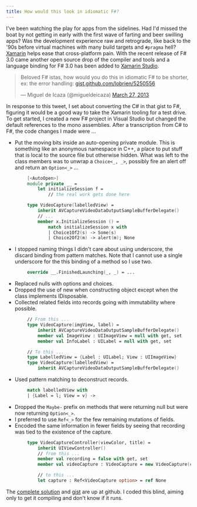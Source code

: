 ```yaml
---
title: How would this look in idiomatic F#?
---
```

I've been watching the play for apps from the sidelines. Had I'd missed the boat by not getting in early with the first wave of farting and beer swilling apps? Was the development experience raw and retrograde, like back to the '90s before virtual machines with many build targets and ```#pragma``` hell? [Xamarin](http://xamarin.com/) helps ease that cross-platform pain. With the recent release of F# 3.0 came another open source drop of the compiler and tools and a language binding for F# 3.0 has been added to [Xamarin Studio](http://xamarin.com/studio).

<blockquote class="twitter-tweet"><p>Beloved F# istas, how would you do this in idiomatic F# to be shorter, ex: the error handling: <a href="https://t.co/bGuDdcyxPV" title="https://gist.github.com/lobrien/5250556">gist.github.com/lobrien/5250556</a></p>&mdash; Miguel de Icaza (@migueldeicaza) <a href="https://twitter.com/migueldeicaza/status/316729282124709889">March 27, 2013</a></blockquote>
<script async src="//platform.twitter.com/widgets.js" charset="utf-8"></script>

In response to this tweet, I set about converting the C# in that gist to F#, figuring it would be a good way to take the Xamarin tooling for a test drive. To get started, I created a new F# project in Visual Studio but changed the default references to the mono assemblies. After a transcription from C# to F#, the code changes I made were ...

* Put the moving bits inside an auto-opening private module. This is something like an anonymous namespace in C++, a place to put stuff that is local to the source file but otherwise hidden. What was left to the class members was to unwrap a ```Choice<_, _>```, possibly fire an alert off and return an ```Option<_>``` ...

```fsharp
        [<AutoOpen>]
        module private __ =
            let initializeSession f =
                // the real work gets done here

        type VideoCapture(labelledView) = 
            inherit AVCaptureVideoDataOutputSampleBufferDelegate()
            // ...
            member x.InitializeSession () =
                match initializeSession x with
                | Choice1Of2(s) -> Some(s)
                | Choice2Of2(m) -> alert(m); None
```

* I stopped naming things I didn't care about using underscore, the discard binding from pattern matches. Note that I cannot use a single underscore for the this binding of a method so I use two.

```fsharp
        override __.FinishedLaunching(_, _) = ...
```

* Replaced nulls with options and choices.
* Dropped the use of new when constructing object except when the class implements IDisposable.
* Collected related fields into records going with immutability where possible.

```fsharp
        // From this ...
        type VideoCapture(imgView, label) = 
            inherit AVCaptureVideoDataOutputSampleBufferDelegate()
            member val ImageView : UIImageView = null with get, set
            member val InfoLabel : UILabel = null with get, set

        // To this ...
        type LabelledView = {Label : UILabel; View : UIImageView}
        type VideoCapture(labelledView) = 
            inherit AVCaptureVideoDataOutputSampleBufferDelegate()
```

* Used pattern matching to deconstruct records.

```fsharp
        match labelledView with
        | {Label = l; View = v} ->
```

* Dropped the `Maybe-` prefix on methods that were returning null but were now returning ```Option<_>```.
* I preferred to use ```Ref<_>``` for the few remaining mutations of fields.
* Encoded the same information in fewer fields by seeing that recording was tied to the existence of the capture.

```fsharp
        type VideoCaptureController(viewColor, title) =
            inherit UIViewController()
            // from this ...
            member val recording = false with get, set
            member val videoCapture : VideoCapture = new VideoCapture(cv.LabelledView) with get, set

            // to this ...
            let capture : Ref<VideoCapture option> = ref None
```

The [complete solution](https://github.com/philderbeast/XamarinVideoCapture) and [gist](https://gist.github.com/philderbeast/5253070) are up at github. I coded this blind, aiming only to get it compiling and don't know if it runs.
